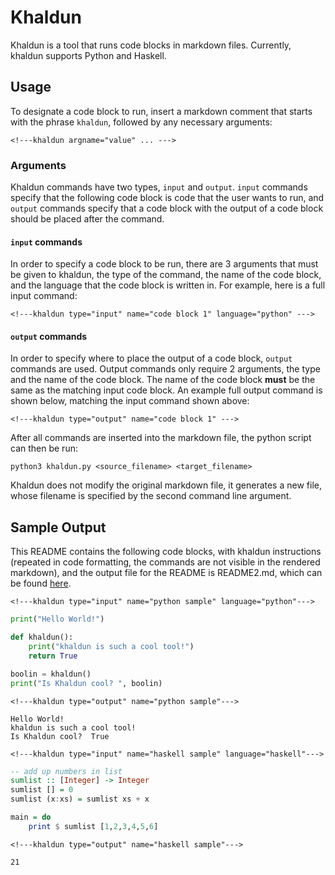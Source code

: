 # Khaldun

Khaldun is a tool that runs code blocks in markdown files. Currently, khaldun supports Python and Haskell.

## Usage
To designate a code block to run, insert a markdown comment that starts with the phrase `khaldun`, followed by any necessary arguments:

```<!---khaldun argname="value" ... --->```

### Arguments
Khaldun commands have two types, `input` and `output`. `input` commands specify that the following code block is code that the user wants to run, and `output` commands specify that a code block with the output of a code block should be placed after the command.

#### `input` commands
In order to specify a code block to be run, there are 3 arguments that must be given to khaldun, the type of the command, the name of the code block, and the language that the code block is written in. For example, here is a full input command:

```<!---khaldun type="input" name="code block 1" language="python" --->```

#### `output` commands
In order to specify where to place the output of a code block, `output` commands are used. Output commands only require 2 arguments, the type and the name of the code block. The name of the code block **must** be the same as the matching input code block. An example full output command is shown below, matching the input command shown above:

```<!---khaldun type="output" name="code block 1" --->```


After all commands are inserted into the markdown file, the python script can then be run:

```python3 khaldun.py <source_filename> <target_filename>```

Khaldun does not modify the original markdown file, it generates a new file, whose filename is specified by the second command line argument.

## Sample Output
This README contains the following code blocks, with khaldun instructions (repeated in code formatting, the commands are not visible in the rendered markdown), and the output file for the README is README2.md, which can be found [here](README2.md).


`<!---khaldun type="input" name="python sample" language="python"--->`
<!---khaldun type="input" name="python sample" language="python"--->
```python
print("Hello World!")

def khaldun():
	print("khaldun is such a cool tool!")
	return True

boolin = khaldun()
print("Is Khaldun cool? ", boolin)
```

`<!---khaldun type="output" name="python sample"--->`
<!---khaldun type="output" name="python sample"--->

```
Hello World!
khaldun is such a cool tool!
Is Khaldun cool?  True

```



`<!---khaldun type="input" name="haskell sample" language="haskell"--->`
<!---khaldun type="input" name="haskell sample" language="haskell"--->
```haskell
-- add up numbers in list 
sumlist :: [Integer] -> Integer
sumlist [] = 0
sumlist (x:xs) = sumlist xs + x

main = do 
    print $ sumlist [1,2,3,4,5,6]
```

`<!---khaldun type="output" name="haskell sample"--->`
<!---khaldun type="output" name="haskell sample"--->

```
21

```
